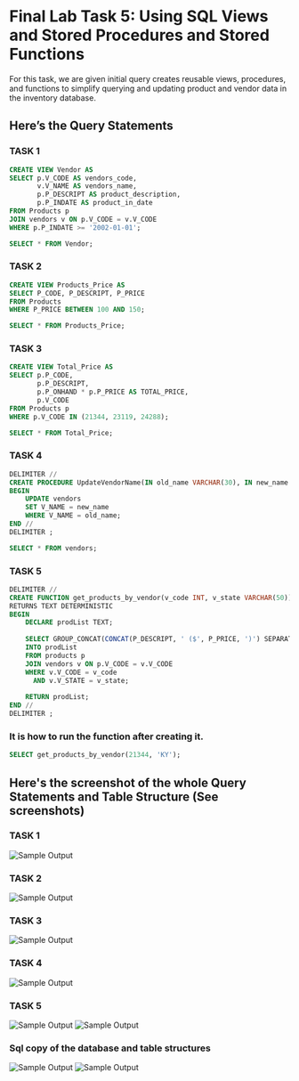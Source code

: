 # Final Lab Task 5: Using SQL Views and Stored Procedures and Stored Functions
For this task, we are given initial query creates reusable views, procedures, and functions to simplify querying and updating product and vendor data in the inventory database.

## Here’s the Query Statements

### TASK 1
```sql
CREATE VIEW Vendor AS
SELECT p.V_CODE AS vendors_code, 
       v.V_NAME AS vendors_name, 
       p.P_DESCRIPT AS product_description, 
       p.P_INDATE AS product_in_date
FROM Products p
JOIN vendors v ON p.V_CODE = v.V_CODE
WHERE p.P_INDATE >= '2002-01-01';

SELECT * FROM Vendor;
```

### TASK 2
```sql
CREATE VIEW Products_Price AS
SELECT P_CODE, P_DESCRIPT, P_PRICE
FROM Products
WHERE P_PRICE BETWEEN 100 AND 150;

SELECT * FROM Products_Price;
```

### TASK 3
```sql
CREATE VIEW Total_Price AS
SELECT p.P_CODE, 
       p.P_DESCRIPT, 
       p.P_ONHAND * p.P_PRICE AS TOTAL_PRICE, 
       p.V_CODE
FROM Products p
WHERE p.V_CODE IN (21344, 23119, 24288);

SELECT * FROM Total_Price;
```

### TASK 4
```sql
DELIMITER //
CREATE PROCEDURE UpdateVendorName(IN old_name VARCHAR(30), IN new_name VARCHAR(30))
BEGIN
    UPDATE vendors
    SET V_NAME = new_name
    WHERE V_NAME = old_name;
END //
DELIMITER ;

SELECT * FROM vendors;
```

### TASK 5
```sql
DELIMITER // 
CREATE FUNCTION get_products_by_vendor(v_code INT, v_state VARCHAR(50))
RETURNS TEXT DETERMINISTIC
BEGIN
    DECLARE prodList TEXT;
    
    SELECT GROUP_CONCAT(CONCAT(P_DESCRIPT, ' ($', P_PRICE, ')') SEPARATOR '; ')
    INTO prodList
    FROM products p
    JOIN vendors v ON p.V_CODE = v.V_CODE
    WHERE v.V_CODE = v_code
      AND v.V_STATE = v_state;
	
    RETURN prodList;
END //
DELIMITER ;
```

### It is how to run the function after creating it.
```sql
SELECT get_products_by_vendor(21344, 'KY');
```

## Here's the screenshot of the whole Query Statements and Table Structure (See screenshots)

### TASK 1

![Sample Output](Images/80.png)

### TASK 2

![Sample Output](Images/81.png)

### TASK 3

![Sample Output](Images/82.png)

### TASK 4

![Sample Output](Images/83.png)

### TASK 5

![Sample Output](Images/84(5).png)
![Sample Output](Images/85(5).png)

### Sql copy of the database and table structures

![Sample Output](Images/86.png)
![Sample Output](Images/87.png)
